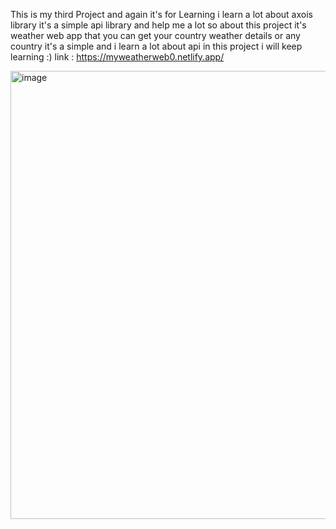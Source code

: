 This is my third Project and again it's for Learning 
i learn a lot about axois library it's a simple api library and help me a lot
so about this project it's weather web app 
that you can get your country weather details or any country
it's a simple and i learn a lot about api in this project i will keep learning :)
link :  https://myweatherweb0.netlify.app/

<img width="733" height="717" alt="image" src="https://github.com/user-attachments/assets/5b2fd38f-7251-4472-bbea-9ab0c7c7a426" />
